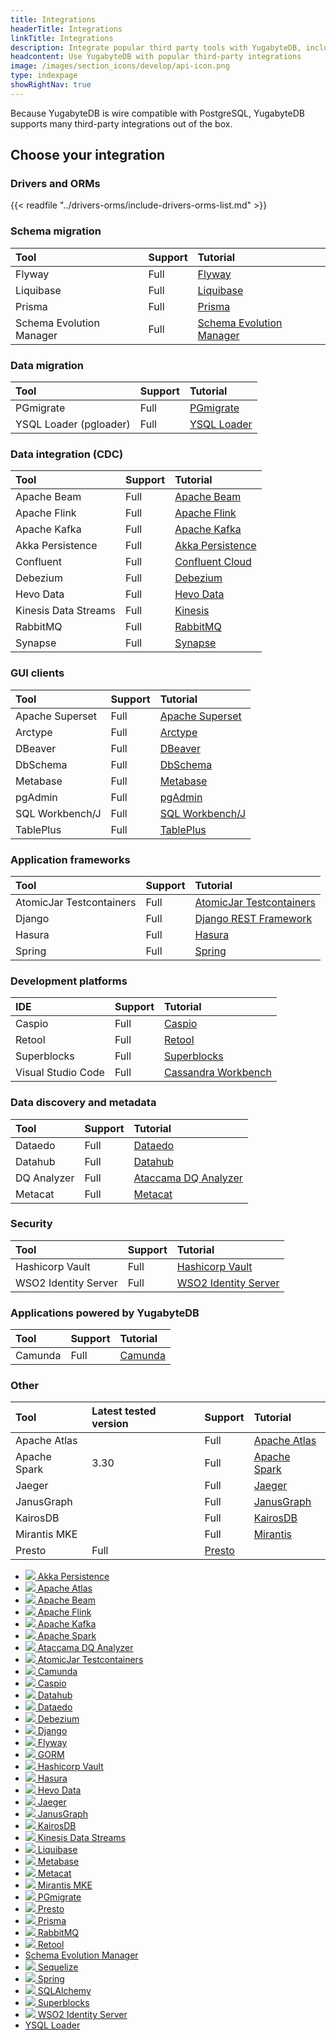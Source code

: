 ```yaml
---
title: Integrations
headerTitle: Integrations
linkTitle: Integrations
description: Integrate popular third party tools with YugabyteDB, including Presto, Prisma, Sequelize, Spring, Flyway, Django, Hasura, Kafka.
headcontent: Use YugabyteDB with popular third-party integrations
image: /images/section_icons/develop/api-icon.png
type: indexpage
showRightNav: true
---
```


Because YugabyteDB is wire compatible with PostgreSQL, YugabyteDB supports many third-party integrations out of the box.

## Choose your integration

### Drivers and ORMs

{{< readfile "../drivers-orms/include-drivers-orms-list.md" >}}

### Schema migration

| Tool | Support | Tutorial |
| :--- | :--- | :--- |
| Flyway    | Full | [Flyway](flyway/) |
| Liquibase | Full | [Liquibase](liquibase/) |
| Prisma    | Full | [Prisma](prisma/) |
| Schema Evolution Manager | Full | [Schema Evolution Manager](schema-evolution-mgr/) |

### Data migration

| Tool | Support | Tutorial |
| :--- | :--- | :--- |
| PGmigrate | Full | [PGmigrate](pgmigrate/) |
| YSQL Loader (pgloader) | Full | [YSQL Loader](ysql-loader/) |

### Data integration (CDC)

| Tool | Support | Tutorial |
| :--- | :--- | :--- |
| Apache Beam    | Full | [Apache Beam](apache-beam/) |
| Apache Flink   | Full | [Apache Flink](apache-flink/) |
| Apache Kafka   | Full | [Apache Kafka](apache-kafka/) |
| Akka Persistence | Full | [Akka Persistence](akka-ysql/) |
| Confluent      | Full | [Confluent Cloud](../explore/change-data-capture/cdc-tutorials/cdc-confluent-cloud/) |
| Debezium       | Full | [Debezium](cdc/debezium/) |
| Hevo Data      | Full | [Hevo Data](hevodata/) |
| Kinesis Data Streams | Full | [Kinesis](kinesis/) |
| RabbitMQ       | Full | [RabbitMQ](rabbitmq/) |
| Synapse        | Full | [Synapse](../explore/change-data-capture/cdc-tutorials/cdc-azure-event-hub/) |

### GUI clients

| Tool | Support | Tutorial |
| :--- | :--- | :--- |
| Apache Superset   | Full | [Apache Superset](../tools/superset/) |
| Arctype   | Full | [Arctype](../tools/arctype/) |
| DBeaver   | Full | [DBeaver](../tools/dbeaver-ysql/) |
| DbSchema  | Full | [DbSchema](../tools/dbschema/) |
| Metabase  | Full | [Metabase](metabase/) |
| pgAdmin   | Full | [pgAdmin](../tools/pgadmin/) |
| SQL Workbench/J | Full | [SQL Workbench/J](../tools/sql-workbench/) |
| TablePlus | Full | [TablePlus](../tools/tableplus/) |

### Application frameworks

| Tool | Support | Tutorial |
| :--- | :--- | :--- |
| AtomicJar Testcontainers | Full | [AtomicJar Testcontainers](atomicjar/) |
| Django | Full | [Django REST Framework](django-rest-framework/) |
| Hasura | Full | [Hasura](hasura/) |
| Spring | Full | [Spring](spring-framework/) |

### Development platforms

| IDE | Support | Tutorial |
| :--- | :--- | :--- |
| Caspio | Full | [Caspio](caspio/) |
| Retool | Full | [Retool](retool/) |
| Superblocks | Full | [Superblocks](superblocks/) |
| Visual Studio Code | Full | [Cassandra Workbench](../tools/visualstudioworkbench/) |

### Data discovery and metadata

| Tool | Support | Tutorial |
| :--- | :--- | :--- |
| Dataedo     | Full | [Dataedo](dataedo/) |
| Datahub     | Full | [Datahub](datahub/) |
| DQ Analyzer | Full | [Ataccama DQ Analyzer](ataccama/) |
| Metacat     | Full | [Metacat](metacat/) |

### Security

| Tool | Support | Tutorial |
| :--- | :--- | :--- |
| Hashicorp Vault      | Full | [Hashicorp Vault](hashicorp-vault/) |
| WSO2 Identity Server | Full | [WSO2 Identity Server](wso2/) |

### Applications powered by YugabyteDB

| Tool | Support | Tutorial |
| :--- | :--- | :--- |
| Camunda | Full | [Camunda](camunda/) |

### Other

| Tool | Latest tested version | Support | Tutorial |
| :--- | :--- | :--- | :--- |
| Apache Atlas |      | Full | [Apache Atlas](atlas-ycql/) |
| Apache Spark | 3.30 | Full | [Apache Spark](apache-spark/) |
| Jaeger       |      | Full | [Jaeger](jaeger/) |
| JanusGraph   |      | Full | [JanusGraph](janusgraph/) |
| KairosDB     |      | Full | [KairosDB](kairosdb/) |
| Mirantis MKE |      | Full | [Mirantis](mirantis/) |
| Presto      | Full | [Presto](presto/) |

<ul class="nav yb-pills">

  <li>
    <a href="akka-ysql/">
      <img src="/images/section_icons/develop/ecosystem/akka-icon.png">
      Akka Persistence
    </a>
  </li>

  <li>
    <a href="atlas-ycql/">
      <img src="/images/section_icons/develop/ecosystem/atlas-icon.png">
      Apache Atlas
    </a>
  </li>
  <li>
    <a href="apache-beam/">
      <img src="/images/section_icons/develop/ecosystem/beam.png">
      Apache Beam
    </a>
  </li>
  <li>
    <a href="apache-flink/">
      <img src="/images/section_icons/develop/ecosystem/apache-flink.png">
      Apache Flink
    </a>
  </li>

  <li>
    <a href="apache-kafka/">
      <img src="/images/section_icons/develop/ecosystem/apache-kafka-icon.png">
      Apache Kafka
    </a>
  </li>

  <li>
    <a href="apache-spark/">
      <img src="/images/section_icons/develop/ecosystem/apache-spark.png">
      Apache Spark
    </a>
  </li>

  <li>
    <a href="ataccama/">
      <img src="/images/section_icons/develop/ecosystem/ataccama.png">
      Ataccama DQ Analyzer
    </a>
  </li>

  <li>
    <a href="atomicjar/">
      <img src="/images/section_icons/develop/ecosystem/atomicjar-icon.png">
      AtomicJar Testcontainers
    </a>
  </li>

  <li>
    <a href="camunda/">
      <img src="/images/section_icons/develop/ecosystem/camunda.png">
      Camunda
    </a>
  </li>

  <li>
    <a href="caspio/">
      <img src="/images/section_icons/develop/ecosystem/caspio.png">
      Caspio
    </a>
  </li>

   <li>
    <a href="datahub/">
      <img src="/images/section_icons/develop/ecosystem/datahub.png">
      Datahub
    </a>
  </li>

  <li>
    <a href="dataedo/">
      <img src="/images/section_icons/develop/ecosystem/dataedo.png">
      Dataedo
    </a>
  </li>

  <li>
    <a href="cdc/debezium/">
      <img src="/images/section_icons/develop/ecosystem/debezium.png">
      Debezium
    </a>
  </li>

  <li>
    <a href="django-rest-framework/">
      <img src="/images/section_icons/develop/ecosystem/django-icon.png">
      Django
    </a>
  </li>

  <li>
    <a href="flyway/">
      <img src="/images/section_icons/develop/ecosystem/flyway.png">
      Flyway
    </a>
  </li>

  <li>
    <a href="gorm/">
      <img src="/images/section_icons/develop/ecosystem/gorm-icon.png">
      GORM
    </a>
  </li>

  <li>
    <a href="hashicorp-vault/">
      <img src="/images/section_icons/develop/ecosystem/hashicorp-vault.png">
      Hashicorp Vault
    </a>
  </li>
  <li>
    <a href="hasura/">
      <img src="/images/section_icons/develop/ecosystem/hasura.png">
      Hasura
    </a>
  </li>

   <li>
    <a href="hevodata/">
      <img src="/images/section_icons/develop/ecosystem/hevodata.png">
      Hevo Data
    </a>
  </li>

  <li>
    <a href="jaeger/">
      <img src="/images/section_icons/develop/ecosystem/jaeger.png">
      Jaeger
    </a>
  </li>
  <li>
    <a href="janusgraph/">
      <img src="/images/section_icons/develop/ecosystem/janusgraph.png">
      JanusGraph
    </a>
  </li>

  <li>
    <a href="kairosdb/">
      <img src="/images/section_icons/develop/ecosystem/kairosdb.png">
      KairosDB
    </a>
  </li>

  <li>
    <a href="kinesis/">
      <img src="/images/section_icons/develop/ecosystem/kinesis.png">
      Kinesis Data Streams
    </a>
  </li>

  <li>
    <a href="liquibase/">
      <img src="/images/section_icons/develop/ecosystem/liquibase.png">
      Liquibase
    </a>
  </li>

  <li>
    <a href="metabase/">
      <img src="/images/section_icons/develop/ecosystem/metabase.png">
      Metabase
    </a>
  </li>

  <li>
    <a href="metacat/">
      <img src="/images/section_icons/develop/ecosystem/metacat.png">
      Metacat
    </a>
  </li>

   <li>
    <a href="mirantis/">
      <img src="/images/section_icons/develop/ecosystem/mirantis.png">
      Mirantis MKE
    </a>
  </li>
   <li>
    <a href="pgmigrate/">
      <img src="/images/section_icons/develop/ecosystem/pgmigrate.png">
      PGmigrate
    </a>
  </li>
  <li>
    <a href="presto/">
      <img src="/images/section_icons/develop/ecosystem/presto-icon.png">
      Presto
    </a>
  </li>

  <li>
    <a href="prisma/">
      <img src="/images/develop/graphql/prisma/prisma.png">
      Prisma
    </a>
  </li>

  <li>
    <a href="rabbitmq/">
      <img src="/images/section_icons/develop/ecosystem/rabbitmq.png">
      RabbitMQ
    </a>
  </li>

  <li>
    <a href="retool/">
      <img src="/images/section_icons/develop/ecosystem/retool.png">
      Retool
    </a>
  </li>

  <li>
    <a href="schema-evolution-mgr/">
      Schema Evolution Manager
    </a>
  </li>

  <li>
    <a href="sequelize/">
      <img src="/images/section_icons/develop/ecosystem/sequelize.png">
      Sequelize
    </a>
  </li>

  <li>
    <a href="spring-framework/">
      <img src="/images/section_icons/develop/ecosystem/spring.png">
      Spring
    </a>
  </li>

  <li>
    <a href="sqlalchemy/">
      <img src="/images/section_icons/develop/ecosystem/sqlalchemy.png">
      SQLAlchemy
    </a>
  </li>

  <li>
    <a href="superblocks/">
      <img src="/images/section_icons/develop/ecosystem/superblocks.png">
      Superblocks
    </a>
  </li>

  <li>
    <a href="wso2/">
      <img src="/images/section_icons/develop/ecosystem/wso2.png">
      WSO2 Identity Server
    </a>
  </li>

  <li>
    <a href="ysql-loader/">
      <i class="icon-postgres"></i>
      YSQL Loader
    </a>
  </li>

</ul>
